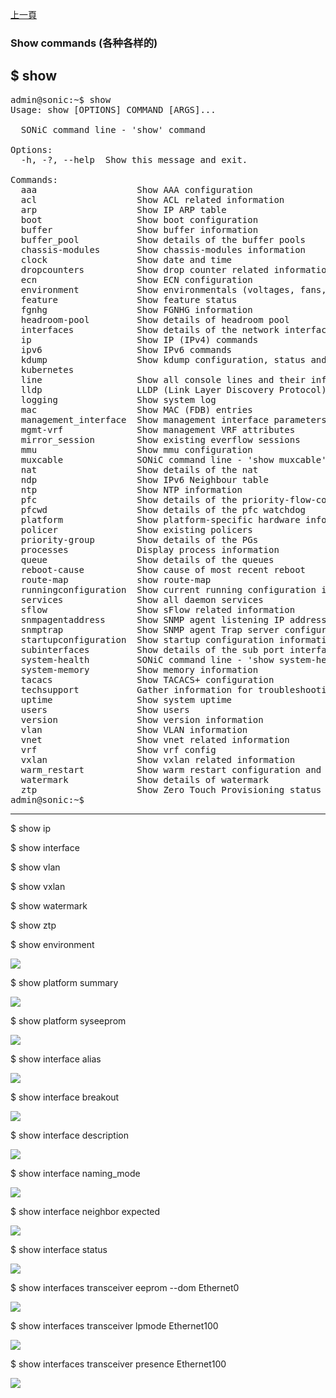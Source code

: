 [上一頁](/blog/sonic_command/layer2/)

### Show commands (各种各样的)

$ show
---
<pre>admin@sonic:~$ show
Usage: show [OPTIONS] COMMAND [ARGS]...

  SONiC command line - &apos;show&apos; command

Options:
  -h, -?, --help  Show this message and exit.

Commands:
  aaa                   Show AAA configuration
  acl                   Show ACL related information
  arp                   Show IP ARP table
  boot                  Show boot configuration
  buffer                Show buffer information
  buffer_pool           Show details of the buffer pools
  chassis-modules       Show chassis-modules information
  clock                 Show date and time
  dropcounters          Show drop counter related information
  ecn                   Show ECN configuration
  environment           Show environmentals (voltages, fans, temps)
  feature               Show feature status
  fgnhg                 Show FGNHG information
  headroom-pool         Show details of headroom pool
  interfaces            Show details of the network interfaces
  ip                    Show IP (IPv4) commands
  ipv6                  Show IPv6 commands
  kdump                 Show kdump configuration, status and information
  kubernetes
  line                  Show all console lines and their info include...
  lldp                  LLDP (Link Layer Discovery Protocol) information
  logging               Show system log
  mac                   Show MAC (FDB) entries
  management_interface  Show management interface parameters
  mgmt-vrf              Show management VRF attributes
  mirror_session        Show existing everflow sessions
  mmu                   Show mmu configuration
  muxcable              SONiC command line - &apos;show muxcable&apos; command
  nat                   Show details of the nat
  ndp                   Show IPv6 Neighbour table
  ntp                   Show NTP information
  pfc                   Show details of the priority-flow-control (pfc)
  pfcwd                 Show details of the pfc watchdog
  platform              Show platform-specific hardware info
  policer               Show existing policers
  priority-group        Show details of the PGs
  processes             Display process information
  queue                 Show details of the queues
  reboot-cause          Show cause of most recent reboot
  route-map             show route-map
  runningconfiguration  Show current running configuration information
  services              Show all daemon services
  sflow                 Show sFlow related information
  snmpagentaddress      Show SNMP agent listening IP address configuration
  snmptrap              Show SNMP agent Trap server configuration
  startupconfiguration  Show startup configuration information
  subinterfaces         Show details of the sub port interfaces
  system-health         SONiC command line - &apos;show system-health&apos; command
  system-memory         Show memory information
  tacacs                Show TACACS+ configuration
  techsupport           Gather information for troubleshooting
  uptime                Show system uptime
  users                 Show users
  version               Show version information
  vlan                  Show VLAN information
  vnet                  Show vnet related information
  vrf                   Show vrf config
  vxlan                 Show vxlan related information
  warm_restart          Show warm restart configuration and state
  watermark             Show details of watermark
  ztp                   Show Zero Touch Provisioning status
admin@sonic:~$</pre>
---
$ show ip

$ show interface

$ show vlan

$ show vxlan

$ show watermark

$ show ztp


$ show environment

![](https://jian-hong-wu.github.io/blog/sonic_command/general/1.png)

$ show platform summary

![](https://jian-hong-wu.github.io/blog/sonic_command/general/2.png)

$ show platform syseeprom

![](https://jian-hong-wu.github.io/blog/sonic_command/general/3.png)

$ show interface alias

![](https://jian-hong-wu.github.io/blog/sonic_command/general/7.png)

$ show interface breakout

![](https://jian-hong-wu.github.io/blog/sonic_command/general/8.png)

$ show interface description

![](https://jian-hong-wu.github.io/blog/sonic_command/general/10.png)

$ show interface naming_mode

![](https://jian-hong-wu.github.io/blog/sonic_command/general/11.png)

$ show interface neighbor expected

![](https://jian-hong-wu.github.io/blog/sonic_command/general/12.png)

$ show interface status

![](https://jian-hong-wu.github.io/blog/sonic_command/general/14.png)

$ show interfaces transceiver eeprom --dom Ethernet0

![](https://jian-hong-wu.github.io/blog/sonic_command/general/4.png)

$ show interfaces transceiver lpmode Ethernet100

![](https://jian-hong-wu.github.io/blog/sonic_command/general/5.png)

$ show interfaces transceiver presence Ethernet100

![](https://jian-hong-wu.github.io/blog/sonic_command/general/6.png)

